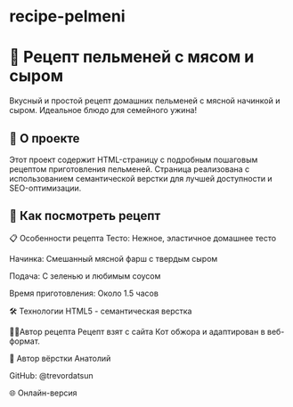 # recipe-pelmeni
# 🥟 Рецепт пельменей с мясом и сыром

Вкусный и простой рецепт домашних пельменей с мясной начинкой и сыром. Идеальное блюдо для семейного ужина!

## 📖 О проекте

Этот проект содержит HTML-страницу с подробным пошаговым рецептом приготовления пельменей. Страница реализована с использованием семантической верстки для лучшей доступности и SEO-оптимизации.

## 🚀 Как посмотреть рецепт

📋 Особенности рецепта
Тесто: Нежное, эластичное домашнее тесто

Начинка: Смешанный мясной фарш с твердым сыром

Подача: С зеленью и любимым соусом

Время приготовления: Около 1.5 часов

🛠️ Технологии
HTML5 - семантическая верстка

👨‍🍳Автор рецепта
Рецепт взят с сайта Кот обжора и адаптирован в веб-формат.

👤 Автор вёрстки
Анатолий

GitHub: @trevordatsun

🌐 Онлайн-версия
